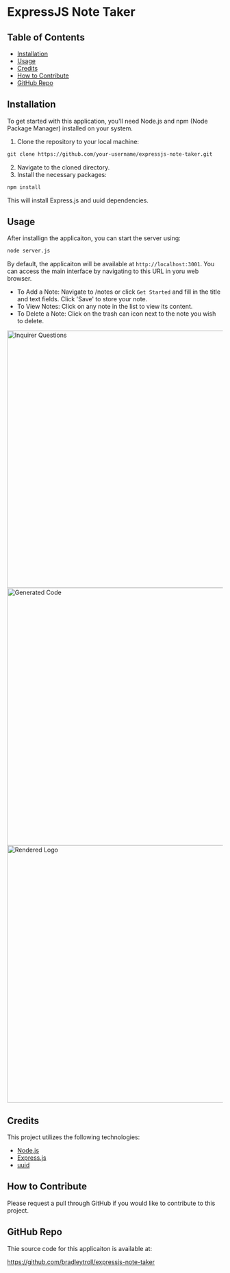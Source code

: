 # ExpressJS Note Taker

## Table of Contents

- [Installation](#installation)
- [Usage](#usage)
- [Credits](#credits)
- [How to Contribute](#how-to-contribute)
- [GitHub Repo](#github-repo)

## Installation

To get started with this application, you'll need Node.js and npm (Node Package Manager) installed on your system.

1. Clone the repository to your local machine:
```md
git clone https://github.com/your-username/expressjs-note-taker.git
```
2. Navigate to the cloned directory.
3. Install the necessary packages:
```md
npm install
```
This will install Express.js and uuid dependencies. 

## Usage

After installign the applicaiton, you can start the server using:
```md
node server.js
```
By default, the applicaiton will be available at `http://localhost:3001`. You can access the main interface by navigating to this URL in yoru web browser.

- To Add a Note: Navigate to /notes or click `Get Started` and fill in the title and text fields. Click 'Save' to store your note.
- To View Notes: Click on any note in the list to view its content.
- To Delete a Note: Click on the trash can icon next to the note you wish to delete.

<img src="./assets/inquirer-questions.png" alt="Inquirer Questions" width="600" height="auto">
<img src="./assets/generated-logo-code.png" alt="Generated Code" width="600" height="auto">
<img src="./assets/rendered-logo.png" alt="Rendered Logo" width="600" height="auto">

## Credits

This project utilizes the following technologies:

- [Node.js](https://nodejs.org/)
- [Express.js](https://expressjs.com/)
- [uuid](https://www.npmjs.com/package/uuid)

## How to Contribute

Please request a pull through GitHub if you would like to contribute to this project. 

## GitHub Repo

Thie source code for this applicaiton is available at:

https://github.com/bradleytroll/expressjs-note-taker

